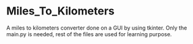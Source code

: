 # Miles_To_Kilometers
A miles to kilometers converter done on a GUI by using tkinter. Only the main.py is needed, rest of the files are used for learning purpose.
